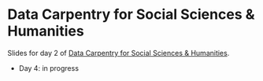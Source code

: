# Data Carpentry for Social Sciences & Humanities

Slides for day 2 of [Data Carpentry for Social Sciences & Humanities](https://ubvu.github.io/2023-02-20-ldev-online/).

- Day 4: in progress <!-- <https://bbartholdy.github.io/2023-02-20_dc-ldev_slides/day-4_slides.html> -->

